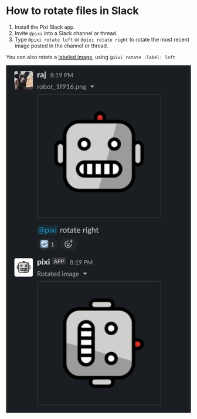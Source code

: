 # How to rotate files in Slack

1. Install the Pixi Slack app.
1. Invite `@pixi` into a Slack channel or thread.
1. Type `@pixi rotate left` or `@pixi rotate right` to rotate the most recent image posted in the channel or thread.

You can also rotate a [labeled image](label.md), using `@pixi rotate :label: left`

<img src="img/rotate.png">
